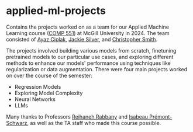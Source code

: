 # applied-ml-projects
Contains the projects worked on as a team for our Applied Machine Learning course ([COMP 551]([url](https://www.mcgill.ca/study/2024-2025/courses/comp-551))) at McGill University in 2024. The team consisted of [Ayaz Ciplak]([url](https://www.linkedin.com/in/ayazc/)), [Jackie Silver]([url](https://www.linkedin.com/in/jacqueline-silver-618a44232/)), and [Christopher Smith]([url](https://www.linkedin.com/in/chris-smith-cps/)).

The projects involved building various models from scratch, finetuning pretrained models to our particular use cases, and exploring different methods to enhance our models' performance using techniques like regularization or data augmentation. There were four main projects worked on over the course of the semester:
  * Regression Models
  * Exploring Model Complexity
  * Neural Networks
  * LLMs

Many thanks to Professors [Reihaneh Rabbany]([url](https://www.reirab.com/)) and [Isabeau Prémont-Schwarz]([url](https://www.cs.mcgill.ca/~isabeau/)), as well as the TA staff who made this course possible.
